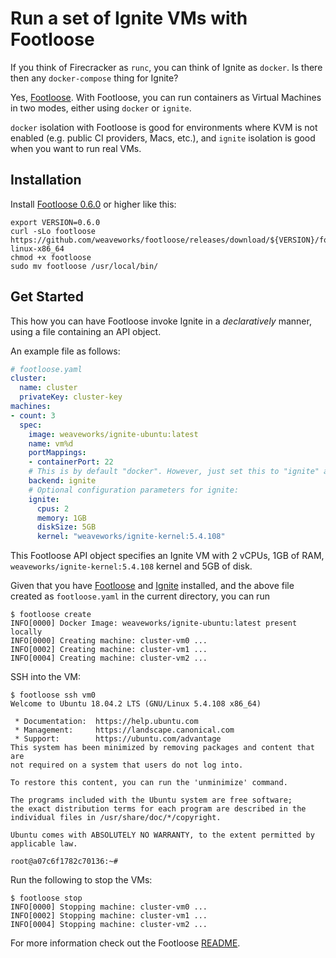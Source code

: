 # Run a set of Ignite VMs with Footloose

If you think of Firecracker as `runc`, you can think of Ignite as `docker`.
Is there then any `docker-compose` thing for Ignite?

Yes, [Footloose](https://github.com/weaveworks/footloose). With Footloose, you can
run containers as Virtual Machines in two modes, either using `docker` or `ignite`.

`docker` isolation with Footloose is good for environments where KVM is not enabled (e.g.
public CI providers, Macs, etc.), and `ignite` isolation is good when you want to run real
VMs.

## Installation

Install [Footloose 0.6.0](https://github.com/weaveworks/footloose/releases/tag/0.6.0) or higher like this:

```shell
export VERSION=0.6.0
curl -sLo footloose https://github.com/weaveworks/footloose/releases/download/${VERSION}/footloose-${VERSION}-linux-x86_64
chmod +x footloose
sudo mv footloose /usr/local/bin/
```

## Get Started

This how you can have Footloose invoke Ignite in a _declaratively_ manner, using a file containing
an API object.

An example file as follows:

```yaml
# footloose.yaml
cluster:
  name: cluster
  privateKey: cluster-key
machines:
- count: 3
  spec:
    image: weaveworks/ignite-ubuntu:latest
    name: vm%d
    portMappings:
    - containerPort: 22
    # This is by default "docker". However, just set this to "ignite" and it'll work with Ignite :)
    backend: ignite
    # Optional configuration parameters for ignite:
    ignite:
      cpus: 2
      memory: 1GB
      diskSize: 5GB
      kernel: "weaveworks/ignite-kernel:5.4.108"
```

This Footloose API object specifies an Ignite VM with 2 vCPUs, 1GB of RAM, `weaveworks/ignite-kernel:5.4.108` kernel and 5GB of disk.

Given that you have [Footloose](https://github.com/weaveworks/footloose#install) and [Ignite](installation.md) installed, and the above file
created as `footloose.yaml` in the current directory, you can run

```console
$ footloose create
INFO[0000] Docker Image: weaveworks/ignite-ubuntu:latest present locally 
INFO[0000] Creating machine: cluster-vm0 ...
INFO[0002] Creating machine: cluster-vm1 ...
INFO[0004] Creating machine: cluster-vm2 ...
```

SSH into the VM:

```console
$ footloose ssh vm0
Welcome to Ubuntu 18.04.2 LTS (GNU/Linux 5.4.108 x86_64)

 * Documentation:  https://help.ubuntu.com
 * Management:     https://landscape.canonical.com
 * Support:        https://ubuntu.com/advantage
This system has been minimized by removing packages and content that are
not required on a system that users do not log into.

To restore this content, you can run the 'unminimize' command.

The programs included with the Ubuntu system are free software;
the exact distribution terms for each program are described in the
individual files in /usr/share/doc/*/copyright.

Ubuntu comes with ABSOLUTELY NO WARRANTY, to the extent permitted by
applicable law.

root@a07c6f1782c70136:~#
```

Run the following to stop the VMs:

```console
$ footloose stop
INFO[0000] Stopping machine: cluster-vm0 ...
INFO[0002] Stopping machine: cluster-vm1 ...
INFO[0004] Stopping machine: cluster-vm2 ...
```

For more information check out the Footloose [README](https://github.com/weaveworks/footloose#footlooseyaml).
